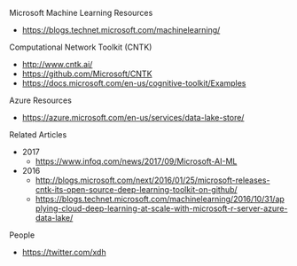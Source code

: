 
Microsoft Machine Learning Resources
* https://blogs.technet.microsoft.com/machinelearning/


Computational Network Toolkit (CNTK)
* http://www.cntk.ai/
* https://github.com/Microsoft/CNTK
* https://docs.microsoft.com/en-us/cognitive-toolkit/Examples


Azure Resources
* https://azure.microsoft.com/en-us/services/data-lake-store/


Related Articles
* 2017
  * https://www.infoq.com/news/2017/09/Microsoft-AI-ML
* 2016
  * http://blogs.microsoft.com/next/2016/01/25/microsoft-releases-cntk-its-open-source-deep-learning-toolkit-on-github/
  * https://blogs.technet.microsoft.com/machinelearning/2016/10/31/applying-cloud-deep-learning-at-scale-with-microsoft-r-server-azure-data-lake/


People
* https://twitter.com/xdh

